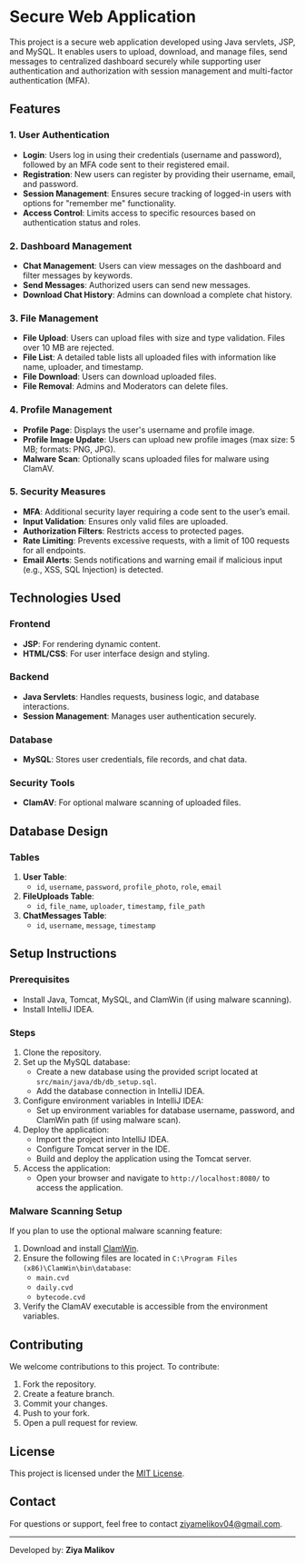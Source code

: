 # Secure Web Application

This project is a secure web application developed using Java servlets, JSP, and MySQL. It enables users to upload, download, and manage files, send messages to centralized dashboard securely while supporting user authentication and authorization with session management and multi-factor authentication (MFA).

## Features

### 1. User Authentication
- **Login**: Users log in using their credentials (username and password), followed by an MFA code sent to their registered email.
- **Registration**: New users can register by providing their username, email, and password.
- **Session Management**: Ensures secure tracking of logged-in users with options for "remember me" functionality.
- **Access Control**: Limits access to specific resources based on authentication status and roles.

### 2. Dashboard Management
- **Chat Management**: Users can view messages on the dashboard and filter messages by keywords.
- **Send Messages**: Authorized users can send new messages.
- **Download Chat History**: Admins can download a complete chat history.

### 3. File Management
- **File Upload**: Users can upload files with size and type validation. Files over 10 MB are rejected.
- **File List**: A detailed table lists all uploaded files with information like name, uploader, and timestamp.
- **File Download**: Users can download uploaded files.
- **File Removal**: Admins and Moderators can delete files.

### 4. Profile Management
- **Profile Page**: Displays the user's username and profile image.
- **Profile Image Update**: Users can upload new profile images (max size: 5 MB; formats: PNG, JPG).
- **Malware Scan**: Optionally scans uploaded files for malware using ClamAV.

### 5. Security Measures
- **MFA**: Additional security layer requiring a code sent to the user’s email.
- **Input Validation**: Ensures only valid files are uploaded.
- **Authorization Filters**: Restricts access to protected pages.
- **Rate Limiting**: Prevents excessive requests, with a limit of 100 requests for all endpoints.
- **Email Alerts**: Sends notifications and warning email if malicious input (e.g., XSS, SQL Injection) is detected.

## Technologies Used

### Frontend
- **JSP**: For rendering dynamic content.
- **HTML/CSS**: For user interface design and styling.

### Backend
- **Java Servlets**: Handles requests, business logic, and database interactions.
- **Session Management**: Manages user authentication securely.

### Database
- **MySQL**: Stores user credentials, file records, and chat data.

### Security Tools
- **ClamAV**: For optional malware scanning of uploaded files.

## Database Design

### Tables
1. **User Table**:
   - `id`, `username`, `password`, `profile_photo`, `role`, `email`
2. **FileUploads Table**:
   - `id`, `file_name`, `uploader`, `timestamp`, `file_path`
3. **ChatMessages Table**:
   - `id`, `username`, `message`, `timestamp`

## Setup Instructions

### Prerequisites
- Install Java, Tomcat, MySQL, and ClamWin (if using malware scanning).
- Install IntelliJ IDEA.

### Steps
1. Clone the repository.
2. Set up the MySQL database:
   - Create a new database using the provided script located at `src/main/java/db/db_setup.sql`.
   - Add the database connection in IntelliJ IDEA.
3. Configure environment variables in IntelliJ IDEA:
   - Set up environment variables for database username, password, and ClamWin path (if using malware scan).
4. Deploy the application:
   - Import the project into IntelliJ IDEA.
   - Configure Tomcat server in the IDE.
   - Build and deploy the application using the Tomcat server.
5. Access the application:
   - Open your browser and navigate to `http://localhost:8080/` to access the application.

### Malware Scanning Setup
If you plan to use the optional malware scanning feature:
1. Download and install [ClamWin](http://downloads.sourceforge.net/clamwin/clamwin-0.103.2.1-setup.exe).
2. Ensure the following files are located in `C:\Program Files (x86)\ClamWin\bin\database`:
   - `main.cvd`
   - `daily.cvd`
   - `bytecode.cvd`
3. Verify the ClamAV executable is accessible from the environment variables.

## Contributing
We welcome contributions to this project. To contribute:
1. Fork the repository.
2. Create a feature branch.
3. Commit your changes.
4. Push to your fork.
5. Open a pull request for review.

## License
This project is licensed under the [MIT License](LICENSE).

## Contact
For questions or support, feel free to contact [ziyamelikov04@gmail.com](mailto:ziyamelikov04@gmail.com).

---
Developed by: **Ziya Malikov**

